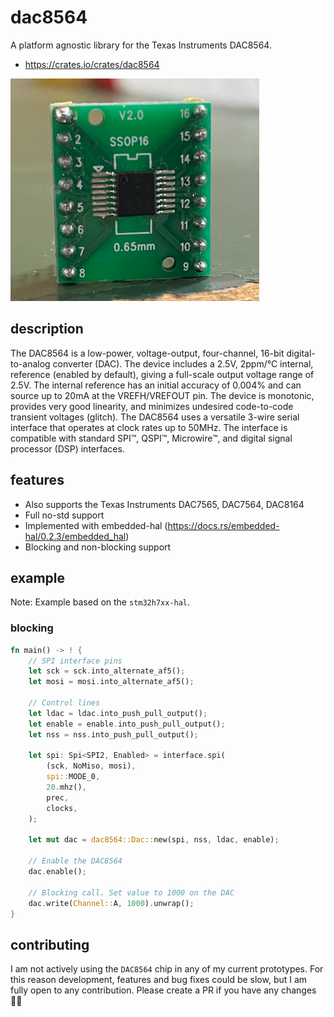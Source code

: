 # dac8564

A platform agnostic library for the Texas Instruments DAC8564.

- https://crates.io/crates/dac8564

![dac8564](/documentation/dac8564_ssop16.png)

## description

The DAC8564 is a low-power, voltage-output, four-channel, 16-bit digital-to-analog converter (DAC). The device includes a 2.5V, 2ppm/°C internal, reference (enabled by default), giving a full-scale output voltage range of 2.5V. The internal reference has an initial accuracy of 0.004% and can source up to 20mA at the VREFH/VREFOUT pin. The device is monotonic, provides very good linearity, and minimizes undesired code-to-code transient voltages (glitch). The DAC8564 uses a versatile 3-wire serial interface that operates at clock rates up to 50MHz. The interface is compatible with standard SPI™, QSPI™,  Microwire™, and digital signal processor (DSP) interfaces.

## features

- Also supports the Texas Instruments DAC7565, DAC7564, DAC8164
- Full no-std support
- Implemented with embedded-hal (https://docs.rs/embedded-hal/0.2.3/embedded_hal)
- Blocking and non-blocking support

## example

Note: Example based on the `stm32h7xx-hal`.

### blocking

```rust
fn main() -> ! {
    // SPI interface pins
    let sck = sck.into_alternate_af5();
    let mosi = mosi.into_alternate_af5();

    // Control lines
    let ldac = ldac.into_push_pull_output();
    let enable = enable.into_push_pull_output();
    let nss = nss.into_push_pull_output();

    let spi: Spi<SPI2, Enabled> = interface.spi(
        (sck, NoMiso, mosi),
        spi::MODE_0,
        20.mhz(),
        prec,
        clocks,
    );

    let mut dac = dac8564::Dac::new(spi, nss, ldac, enable);

    // Enable the DAC8564
    dac.enable();

    // Blocking call. Set value to 1000 on the DAC
    dac.write(Channel::A, 1000).unwrap();
}
```

## contributing

I am not actively using the `DAC8564` chip in any of my current prototypes. For this reason development, features and bug fixes could be slow, but I am fully open to any contribution. Please create a PR if you have any changes 🙏🏼
